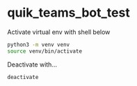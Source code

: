 # quik_teams_bot_test
Activate virtual env with shell below
```sh
python3 -m venv venv
source venv/bin/activate
```
Deactivate with...
```sh
deactivate
```

